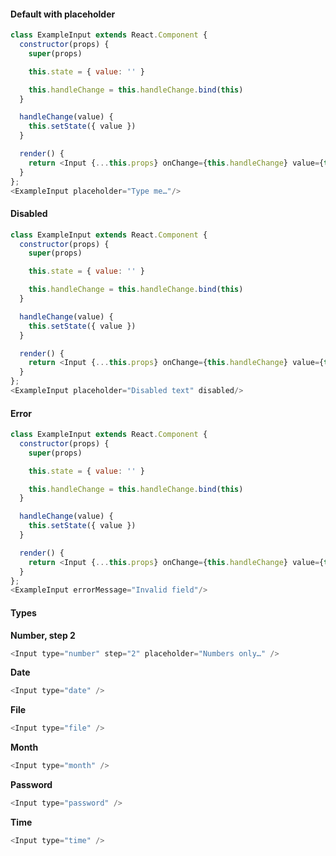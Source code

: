 #### Default with placeholder

```js
class ExampleInput extends React.Component {
  constructor(props) {
    super(props)

    this.state = { value: '' }

    this.handleChange = this.handleChange.bind(this)
  }

  handleChange(value) {
    this.setState({ value })
  }

  render() {
    return <Input {...this.props} onChange={this.handleChange} value={this.state.value} />
  }
};
<ExampleInput placeholder="Type me…"/>
```

#### Disabled

```js
class ExampleInput extends React.Component {
  constructor(props) {
    super(props)

    this.state = { value: '' }

    this.handleChange = this.handleChange.bind(this)
  }

  handleChange(value) {
    this.setState({ value })
  }

  render() {
    return <Input {...this.props} onChange={this.handleChange} value={this.state.value} />
  }
};
<ExampleInput placeholder="Disabled text" disabled/>
```

#### Error

```js
class ExampleInput extends React.Component {
  constructor(props) {
    super(props)

    this.state = { value: '' }

    this.handleChange = this.handleChange.bind(this)
  }

  handleChange(value) {
    this.setState({ value })
  }

  render() {
    return <Input {...this.props} onChange={this.handleChange} value={this.state.value} />
  }
};
<ExampleInput errorMessage="Invalid field"/>
```

#### Types

**Number, step 2**

```js
<Input type="number" step="2" placeholder="Numbers only…" />
```

**Date**

```js
<Input type="date" />
```

**File**

```js
<Input type="file" />
```

**Month**

```js
<Input type="month" />
```

**Password**

```js
<Input type="password" />
```

**Time**

```js
<Input type="time" />
```
